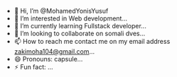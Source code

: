 - 👋 Hi, I’m @MohamedYonisYusuf
- 👀 I’m interested in Web development...
- 🌱 I’m currently learning Fullstack developer...
- 💞️ I’m looking to collaborate on somali dves...
- 📫 How to reach me contact me on my email address zakimoha104@gmail.com...
- 😄 Pronouns: capsule...
- ⚡ Fun fact: ...

<!---
SahalAbuukar/SahalAbuukar is a ✨ special ✨ repository because its `README.md` (this file) appears on your GitHub profile.
You can click the Preview link to take a look at your changes.
--->
